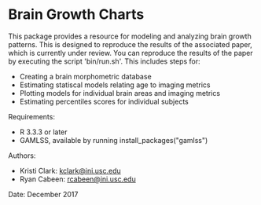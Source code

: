 Brain Growth Charts
===================

This package provides a resource for modeling and analyzing brain growth
patterns.  This is designed to reproduce the results of the associated paper,
which is currently under review.  You can reproduce the results of the paper by executing the script 'bin/run.sh'.  This includes steps for:

  * Creating a brain morphometric database
  * Estimating statiscal models relating age to imaging metrics
  * Plotting models for individual brain areas and imaging metrics
  * Estimating percentiles scores for individual subjects

Requirements:

  * R 3.3.3 or later
  * GAMLSS, available by running install_packages("gamlss")

Authors:

  * Kristi Clark: kclark@ini.usc.edu
  * Ryan Cabeen: rcabeen@ini.usc.edu

Date: December 2017
